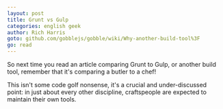 ```yaml
---
layout: post
title: Grunt vs Gulp
categories: english geek
author: Rich Harris
goto: github.com/gobblejs/gobble/wiki/Why-another-build-tool%3F
go: read
---
```

So next time you read an article comparing Grunt to Gulp, or another build tool, remember that it's comparing a butler to a chef!<!-- more --> 

This isn't some code golf nonsense, it's a crucial and under-discussed point: in just about every other discipline, craftspeople are expected to maintain their own tools.
